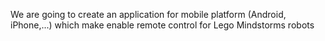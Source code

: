 We are going to create an application for mobile platform (Android, iPhone,...) which make enable remote control for  Lego Mindstorms robots